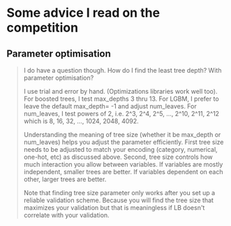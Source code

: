 # Some advice I read on the competition

## Parameter optimisation

> I do have a question though. How do I find the least tree depth? With parameter optimisation?
>
> I use trial and error by hand. (Optimizations libraries work well too). For boosted trees, I test max_depths 3 thru 13. For LGBM, I prefer to leave the default max_depth= -1 and adjust num_leaves. For num_leaves, I test powers of 2, i.e. 2^3, 2^4, 2^5, …, 2^10, 2^11, 2^12 which is 8, 16, 32, …, 1024, 2048, 4092.
>
> Understanding the meaning of tree size (whether it be max_depth or num_leaves) helps you adjust the parameter efficiently. First tree size needs to be adjusted to match your encoding (category, numerical, one-hot, etc) as discussed above. Second, tree size controls how much interaction you allow between variables. If variables are mostly independent, smaller trees are better. If variables dependent on each other, larger trees are better.
>
> Note that finding tree size parameter only works after you set up a reliable validation scheme. Because you will find the tree size that maximizes your validation but that is meaningless if LB doesn't correlate with your validation.
